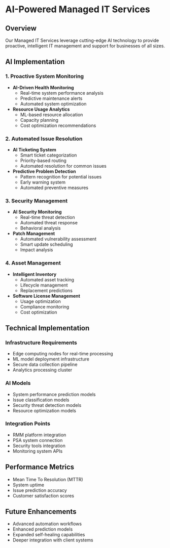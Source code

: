 # AI-Powered Managed IT Services

## Overview
Our Managed IT Services leverage cutting-edge AI technology to provide proactive, intelligent IT management and support for businesses of all sizes.

## AI Implementation

### 1. Proactive System Monitoring
- **AI-Driven Health Monitoring**
  - Real-time system performance analysis
  - Predictive maintenance alerts
  - Automated system optimization
- **Resource Usage Analytics**
  - ML-based resource allocation
  - Capacity planning
  - Cost optimization recommendations

### 2. Automated Issue Resolution
- **AI Ticketing System**
  - Smart ticket categorization
  - Priority-based routing
  - Automated resolution for common issues
- **Predictive Problem Detection**
  - Pattern recognition for potential issues
  - Early warning system
  - Automated preventive measures

### 3. Security Management
- **AI Security Monitoring**
  - Real-time threat detection
  - Automated threat response
  - Behavioral analysis
- **Patch Management**
  - Automated vulnerability assessment
  - Smart update scheduling
  - Impact analysis

### 4. Asset Management
- **Intelligent Inventory**
  - Automated asset tracking
  - Lifecycle management
  - Replacement predictions
- **Software License Management**
  - Usage optimization
  - Compliance monitoring
  - Cost optimization

## Technical Implementation

### Infrastructure Requirements
- Edge computing nodes for real-time processing
- ML model deployment infrastructure
- Secure data collection pipeline
- Analytics processing cluster

### AI Models
- System performance prediction models
- Issue classification models
- Security threat detection models
- Resource optimization models

### Integration Points
- RMM platform integration
- PSA system connection
- Security tools integration
- Monitoring system APIs

## Performance Metrics
- Mean Time To Resolution (MTTR)
- System uptime
- Issue prediction accuracy
- Customer satisfaction scores

## Future Enhancements
- Advanced automation workflows
- Enhanced prediction models
- Expanded self-healing capabilities
- Deeper integration with client systems 